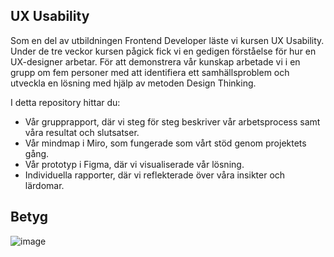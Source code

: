 ## UX Usability
Som en del av utbildningen Frontend Developer läste vi kursen UX Usability. Under de tre veckor kursen pågick fick vi en gedigen förståelse för hur en UX-designer arbetar. För att demonstrera vår kunskap arbetade vi i en grupp om fem personer med att identifiera ett samhällsproblem och utveckla en lösning med hjälp av metoden Design Thinking.

I detta repository hittar du:
- Vår grupprapport, där vi steg för steg beskriver vår arbetsprocess samt våra resultat och slutsatser.
- Vår mindmap i Miro, som fungerade som vårt stöd genom projektets gång.
- Vår prototyp i Figma, där vi visualiserade vår lösning.
- Individuella rapporter, där vi reflekterade över våra insikter och lärdomar.

## Betyg
![image](https://github.com/user-attachments/assets/6d570037-5aea-46ba-9f71-7891288f53e4)


